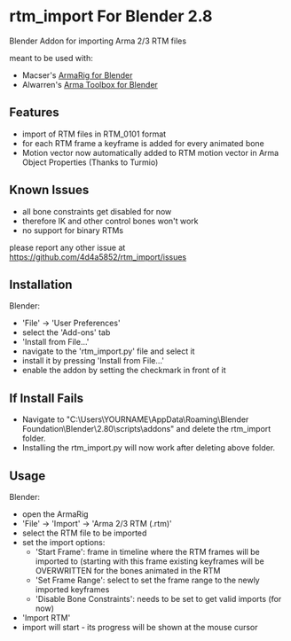 # rtm_import For Blender 2.8
Blender Addon for importing Arma 2/3 RTM files

meant to be used with:
* Macser's [ArmaRig for Blender](https://forums.bistudio.com/topic/161228-armarig-for-blender/)
* Alwarren's [Arma Toolbox for Blender](https://forums.bistudio.com/topic/145290-arma-toolbox-for-blender-arma-23-exporter-script/)

## Features ##

* import of RTM files in RTM_0101 format
* for each RTM frame a keyframe is added for every animated bone
* Motion vector now automatically added to RTM motion vector in Arma Object Properties (Thanks to Turmio)

## Known Issues ##

* all bone constraints get disabled for now
* therefore IK and other control bones won't work
* no support for binary RTMs

please report any other issue at https://github.com/4d4a5852/rtm_import/issues

## Installation ##

Blender:
* 'File' -> 'User Preferences'
* select the 'Add-ons' tab
* 'Install from File...'
* navigate to the 'rtm_import.py' file and select it
* install it by pressing 'Install from File...'
* enable the addon by setting the checkmark in front of it

## If Install Fails ##

* Navigate to "C:\Users\YOURNAME\AppData\Roaming\Blender Foundation\Blender\2.80\scripts\addons" and delete the rtm_import folder.
* Installing the rtm_import.py will now work after deleting above folder.

## Usage ##

Blender:
* open the ArmaRig
* 'File' -> 'Import' -> 'Arma 2/3 RTM (.rtm)'
* select the RTM file to be imported
* set the import options:
    * 'Start Frame': frame in timeline where the RTM frames will be imported to (starting with this frame existing keyframes will be OVERWRITTEN for the bones animated in the RTM
    * 'Set Frame Range': select to set the frame range to the newly imported keyframes
    * 'Disable Bone Constraints': needs to be set to get valid imports (for now)
* 'Import RTM'
* import will start - its progress will be shown at the mouse cursor
